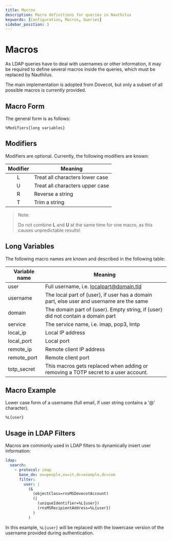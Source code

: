 ```yaml
---
title: Macros
description: Macro definitions for queries in Nauthilus
keywords: [Configuration, Macros, Queries]
sidebar_position: 3
---
```


# Macros

As LDAP queries have to deal with usernames or other information, it may be required to define several macros
inside the queries, which must be replaced by Nauthilus.

The main implementation is adopted from Dovecot, but only a subset of all possible macros is currently provided.

## Macro Form

The general form is as follows:

```
%Modifiers{long variables}
```

## Modifiers

Modifiers are optional. Currently, the following modifiers are known:

| Modifier | Meaning                         |
|:--------:|---------------------------------|
|    L     | Treat all characters lower case |
|    U     | Treat all characters upper case |
|    R     | Reverse a string                |
|    T     | Trim a string                   |

> Note:
>
> Do not combine **L** and **U** at the same time for one macro, as this causes unpredictable results!

## Long Variables

The following macro names are known and described in the following table:

| Variable name | Meaning                                                                                    |
|---------------|--------------------------------------------------------------------------------------------|
| user          | Full username, i.e. localpart@domain.tld                                                   |
| username      | The local part of \{user\}, if user has a domain part, else user and username are the same |
| domain        | The domain part of \{user\}. Empty string, if \{user\} did not contain a domain part       |
| service       | The service name, i.e. imap, pop3, lmtp                                                    |
| local\_ip     | Local IP address                                                                           |
| local\_port   | Local port                                                                                 |
| remote\_ip    | Remote client IP address                                                                   |
| remote\_port  | Remote client port                                                                         |
| totp\_secret  | This macros gets replaced when adding or removing a TOTP secret to a user account.         |

## Macro Example

Lower case form of a username (full email, if user string contains a '@' character).

```
%L{user}
```

## Usage in LDAP Filters

Macros are commonly used in LDAP filters to dynamically insert user information:

```yaml
ldap:
  search:
    - protocol: imap
      base_dn: ou=people,ou=it,dc=example,dc=com
      filter:
        user: |
          (&
            (objectClass=rnsMSDovecotAccount)
            (|
              (uniqueIdentifier=%L{user})
              (rnsMSRecipientAddress=%L{user})
            )
          )
```

In this example, `%L{user}` will be replaced with the lowercase version of the username provided during authentication.